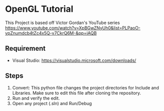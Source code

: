 # OpenGL Tutorial
This Project is based off Victor Gordan's YouTube series https://www.youtube.com/watch?v=XpBGwZNyUh0&list=PLPaoO-vpZnumdcb4tZc4x5Q-v7CkrQ6M-&pp=iAQB

## Requirement
* Visual Studio: https://visualstudio.microsoft.com/downloads/

## Steps
1. Convert: This python file changes the project directories for Include and Libraries. Make sure to edit this file after cloning the repository.
2. Run and verify the edit.
3. Open any project (.sln) and Run/Debug